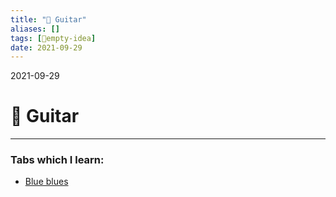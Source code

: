```yaml
---
title: "🎸 Guitar"
aliases: []
tags: [💭empty-idea]
date: 2021-09-29
---
```

2021-09-29
# 🎸 Guitar
___

### Tabs which I learn:
* [Blue blues](https://www.guitarnick.com/blue-blues-acoustic-fingerstyle-guitar-tab.html)